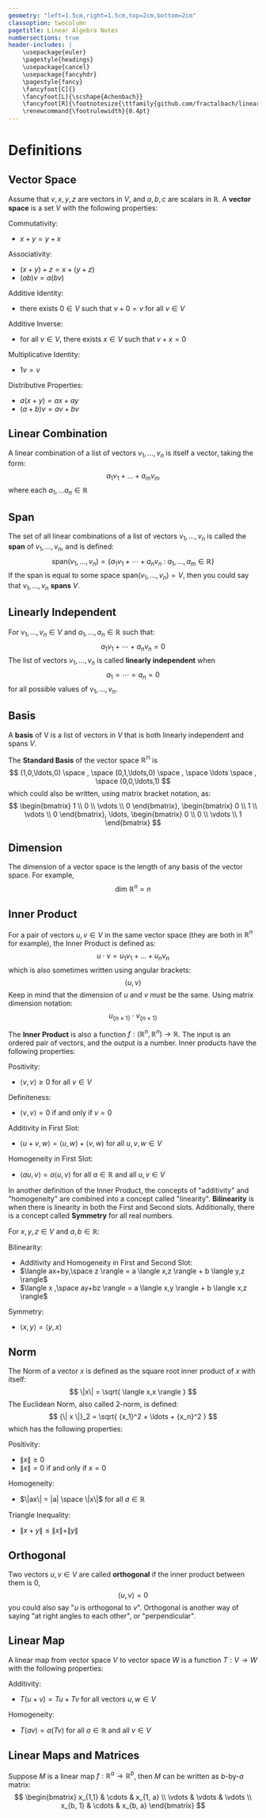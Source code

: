 ```yaml
---
geometry: "left=1.5cm,right=1.5cm,top=2cm,bottom=2cm"
classoption: twocolumn
pagetitle: Linear Algebra Notes
numbersections: true
header-includes: |
    \usepackage{euler}
    \pagestyle{headings}
    \usepackage{cancel}
    \usepackage{fancyhdr}
    \pagestyle{fancy}
    \fancyfoot[C]{}
    \fancyfoot[L]{\scshape{Achenbach}}
    \fancyfoot[R]{\footnotesize{\ttfamily{github.com/fractalbach/linear-algebra-notes}}}
    \renewcommand{\footrulewidth}{0.4pt}
---
```



Definitions
=====================================================================

Vector Space
---------------------------------------------------------------------

Assume that $v,x,y,z$ are vectors in $V$, and $a,b,c$ are scalars in $\mathbb{R}$.  A **vector space** is a set $V$ with the following properties:

Commutativity:  

* $x+y=y+x$

Associativity:  

* $(x+y)+z = x+(y+z)$
* $(ab)v=a(bv)$

Additive Identity:

* there exists $0 \in V$ such that $v+0=v$ for all $v\in V$

Additive Inverse:

* for all $v\in V$, there exists $x\in V$ such that $v+x=0$

Multiplicative Identity:  

* $1v = v$

Distributive Properties:

* $a(x+y)=ax+ay$
* $(a+b)v=av+bv$


Linear Combination
---------------------------------------------------------------------

A linear combination of a list of vectors $v_1, \ldots, v_n$ is itself a vector, taking the form:
$$
    a_1v_1 + \ldots + a_mv_m
$$
where each $a_1, \ldots a_n \in \mathbb{R}$


Span
---------------------------------------------------------------------

The set of all linear combinations of a list of vectors $v_1, \ldots, v_n$ is called the **span** of $v_1, \ldots, v_n$, and is defined:
$$
    \text{span}(v_1,\ldots,v_n) =
    \left\{
        a_1v_1 + \cdots + a_nv_n
        \ : \
        a_1,\ldots,a_m \in \mathbb{R}
    \right\}
$$
If the span is equal to some space $\text{span}(v_1,\ldots,v_n)=V$, then you could say that $v_1,\ldots,v_n$ **spans** $V$.


Linearly Independent
---------------------------------------------------------------------

For $v_1,\ldots,v_n \in V$ and $a_1,\ldots,a_n \in \mathbb{R}$ such that:
$$
    a_1v_1 + \cdots + a_nv_n = 0
$$
The list of vectors $v_1,\ldots,v_n$ is called **linearly independent** when
$$
    a_1=\cdots=a_n=0
$$
for all possible values of $v_1,\ldots,v_n$.


Basis
---------------------------------------------------------------------

A **basis** of V is a list of vectors in $V$ that is both linearly independent and spans $V$.

The **Standard Basis** of the vector space $\mathbb{R^n}$ is
$$
    (1,0,\ldots,0) \space , \space
    (0,1,\ldots,0) \space , \space
    \ldots \space , \space  
    (0,0,\ldots,1)
$$
which could also be written, using matrix bracket notation, as:
$$
    \begin{bmatrix} 1 \\ 0 \\ \vdots \\ 0 \end{bmatrix},
    \begin{bmatrix} 0 \\ 1 \\ \vdots \\ 0 \end{bmatrix},
    \ldots,
    \begin{bmatrix} 0 \\ 0 \\ \vdots \\ 1 \end{bmatrix}
$$

Dimension
---------------------------------------------------------------------

The dimension of a vector space is the length of any basis of the vector space.  For example,
$$
    \text{dim } \mathbb{R}^n = n
$$


Inner Product
---------------------------------------------------------------------

For a pair of vectors $u,v \in V$ in the same vector space (they are both in $\mathbb{R}^n$ for example), the Inner Product is defined as:
$$
    u \cdot v = u_1v_1 + ... + u_nv_n
$$
which is also sometimes written using angular brackets:
$$
    \langle u, v \rangle
$$
Keep in mind that the dimension of $u$ and $v$ must be the same.  Using matrix dimension notation:
$$
    u_{\{n \times 1\}} \cdot v_{\{n \times 1\}}
$$

The **Inner Product** is also a function $f: (\mathbb{R}^n, \mathbb{R}^n) \to \mathbb{R}$.  The input is an ordered pair of vectors, and the output is a number.  Inner products have the following properties:

Positivity:

* $\langle v, v \rangle \geq 0$ for all $v \in V$

Definiteness:

* $\langle v, v \rangle = 0$ if and only if $v=0$

Additivity in First Slot:

* $\langle u+v, w \rangle = \langle u,w \rangle + \langle v,w \rangle$ for all $u,v,w \in V$

Homogeneity in First Slot:

* $\langle au, v \rangle = a \langle u,v \rangle$ for all $a \in \mathbb{R}$ and all $u,v \in V$


In another definition of the Inner Product, the concepts of "additivity" and "homogeneity" are combined into a concept called "linearity".  **Bilinearity** is when there is linearity in both the First and Second slots.  Additionally, there is a concept called **Symmetry** for all real numbers.

For $x,y,z \in V$ and $a,b \in \mathbb{R}$:

Bilinearity:

* Additivity and Homogeneity in First and Second Slot:
* $\langle ax+by,\space z \rangle = a \langle x,z \rangle + b \langle y,z \rangle$
* $\langle x ,\space ay+bz \rangle = a \langle x,y \rangle + b \langle x,z \rangle$

Symmetry:

* $\langle x,y \rangle = \langle y,x \rangle$



Norm
---------------------------------------------------------------------
The Norm of a vector $x$ is defined as the square root inner product of $x$ with itself:
$$
    \|x\| = \sqrt{ \langle x,x \rangle }
$$
The Euclidean Norm, also called 2-norm, is defined:
$$
    {\| x \|}_2 = \sqrt{ {x_1}^2 + \ldots + {x_n}^2 }
$$
which has the following properties:

Positivity:

* $\|x\| \geq 0$
* $\|x\|=0$ if and only if $x = 0$

Homogeneity:

* $\|ax\| = |a| \space \|x\|$ for all $a \in \mathbb{R}$

Triangle Inequality:

* $\|x+y\| \leq \|x\| + \|y\|$


Orthogonal
---------------------------------------------------------------------

Two vectors $u,v \in V$ are called **orthogonal** if the inner product between them is 0,
$$
    \langle u, v \rangle = 0
$$
you could also say "$u$ is orthogonal to $v$".  Orthogonal is another way of saying "at right angles to each other", or "perpendicular".

Linear Map
---------------------------------------------------------------------

A linear map from vector space $V$ to vector space $W$ is a function $T:V\to W$ with the following properties:

Additivity:

* $T(u+v) = Tu + Tv$ for all vectors $u,w \in V$

Homogeneity:

* $T(av) = a(Tv)$ for all $a\in \mathbb{R}$ and all $v\in V$



Linear Maps and Matrices
---------------------------------------------------------------------

Suppose $M$ is a linear map $f: \mathbb{R}^a \to \mathbb{R}^b$, then $M$ can be written as $b$-by-$a$ matrix:
$$
    \begin{bmatrix}
        x_{1,1} & \cdots & x_{1, a} \\
        \vdots & \vdots & \vdots \\
        x_{b, 1} & \cdots & x_{b, a}
    \end{bmatrix}
$$
